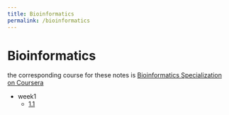 ```yaml
---
title: Bioinformatics
permalink: /bioinformatics
---
```


# Bioinformatics

the corresponding course for these notes is [Bioinformatics Specialization on Coursera](https://www.coursera.org/specializations/bioinformatics)

- week1
  - [1.1](/week1/1.1.md)
